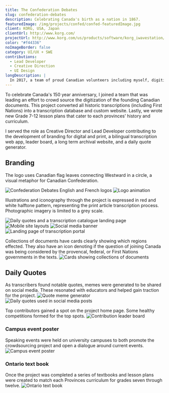 ```yaml
---
title: The Confederation Debates
slug: confederation-debates
description: Celebrating Canada's birth as a nation in 1867.
featuredImage: /img/projects/confed/confed-featuredImage.jpg
client: KORG, USA, Japan
clientUrl: http://www.korg.com/
projectUrl: http://www.korg.com/us/products/software/korg_iwavestation/
color: "#f44336"
noImageBorder: false
category: UI/UX + SWE
contributions:
  - Lead Developer
  - Creative Direction
  - UI Design
longDescription: |
  In 2017, a team of proud Canadian volunteers including myself, digitized our country's founding documents in celebration of Canada's 150th anniversary.
---
```


To celebrate Canada's 150 year anniversary, I joined a team that was leading an effort to crowd source the digitization of the founding Canadian documents. This project converted all historic transcriptions (including First Nations) into a transcription database and custom website. Lastly, we wrote new Grade 7-12 lesson plans that cater to each provinces’ history and curriculum.

I served the role as Creative Director and Lead Developer contributing to the development of branding for digital and print, a bilingual transcription web app, leader board, a long term archival website, and a daily quote generator.

## Branding

The logo uses Canadian flag leaves connecting Westward in a circle, a visual metaphor for Canadian Confederation.

![Confederation Debates English and French logos](/img/projects/confed/confed-logo.jpg)
![Logo animation](/img/projects/confed/confed-animation.gif)

Illustrations and iconography through the project is expressed in red and white halftone pattern, representing the print article transcription process. Photographic imagery is limited to a grey scale.

![Daily quotes and a transcription catalogue landing page](/img/projects/confed/confed-featuredImage.jpg)
![Mobile site layouts](/img/projects/confed/confed-responsive.jpg)
![Social media banner](/img/projects/confed/confed-banner.jpg)
![Landing page of transcription portal](/img/projects/confed/confed-portal.png)

Collections of documents have cards clearly showing which regions effected. They also have an icon denoting if the question of joining Canada was being considered by the provencal, federal, or First Nations governments in the texts.
![Cards showing collections of documents](/img/projects/confed/confed-cards.jpg)

## Daily Quotes

As transcribers found notable quotes, memes were generated to be shared on social media. These resonated with educators and helped gain traction for the project.
![Quote meme generator](/img/projects/confed/confed-quotes.jpg)
![Daily quotes used in social media posts](/img/projects/confed/confed-quotesSocial.jpg)

Top contributors gained a spot on the project home page. Some healthy competitions formed for the top spots.
![Contribution leader board](/img/projects/confed/confed-leaderboard.jpg)

### Campus event poster

Speaking events were held on university campuses to both promote the crowdsourcing project and open a dialogue around current events.
![Campus event poster](/img/projects/confed/confed-poster.jpg)

### Ontario text book

Once the project was completed a series of textbooks and lesson plans were created to match each Provinces curriculum for grades seven through twelve.
![Ontario text book](/img/projects/confed/confed-book.jpg)
